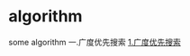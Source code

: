# algorithm
some algorithm
一.广度优先搜索
[1.广度优先搜索](https://github.com/zzat2019/algorithm/blob/master/bfs/bfs.php)
